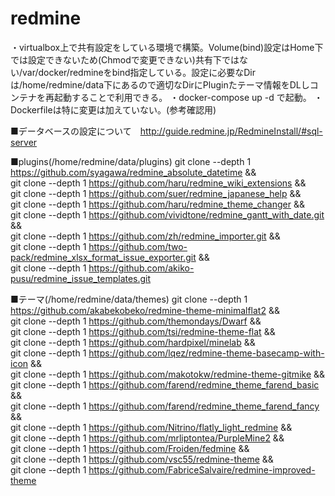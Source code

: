 # redmine
・virtualbox上で共有設定をしている環境で構築。Volume(bind)設定はHome下では設定できないため(Chmodで変更できない)共有下ではない/var/docker/redmineをbind指定している。設定に必要なDirは/home/redmine/data下にあるので適切なDirにPluginたテーマ情報をDLしコンテナを再起動することで利用できる。
・docker-compose up -d で起動。
・Dockerfileは特に変更は加えていない。(参考確認用)

■データベースの設定について　http://guide.redmine.jp/RedmineInstall/#sql-server

■plugins(/home/redmine/data/plugins)
git clone --depth 1 https://github.com/syagawa/redmine_absolute_datetime && \
git clone --depth 1 https://github.com/haru/redmine_wiki_extensions && \
git clone --depth 1 https://github.com/suer/redmine_japanese_help && \
git clone --depth 1 https://github.com/haru/redmine_theme_changer && \
git clone --depth 1 https://github.com/vividtone/redmine_gantt_with_date.git && \
git clone --depth 1 https://github.com/zh/redmine_importer.git && \
git clone --depth 1 https://github.com/two-pack/redmine_xlsx_format_issue_exporter.git &&\
git clone --depth 1 https://github.com/akiko-pusu/redmine_issue_templates.git

■テーマ(/home/redmine/data/themes)
git clone --depth 1 https://github.com/akabekobeko/redmine-theme-minimalflat2 && \
git clone --depth 1 https://github.com/themondays/Dwarf && \
git clone --depth 1 https://github.com/tsi/redmine-theme-flat && \
git clone --depth 1 https://github.com/hardpixel/minelab && \
git clone --depth 1 https://github.com/lqez/redmine-theme-basecamp-with-icon && \
git clone --depth 1 https://github.com/makotokw/redmine-theme-gitmike && \
git clone --depth 1 https://github.com/farend/redmine_theme_farend_basic && \
git clone --depth 1 https://github.com/farend/redmine_theme_farend_fancy && \
git clone --depth 1 https://github.com/Nitrino/flatly_light_redmine && \
git clone --depth 1 https://github.com/mrliptontea/PurpleMine2 && \
git clone --depth 1 https://github.com/Froiden/fedmine && \
git clone --depth 1 https://github.com/vsc55/redmine-theme && \
git clone --depth 1 https://github.com/FabriceSalvaire/redmine-improved-theme
